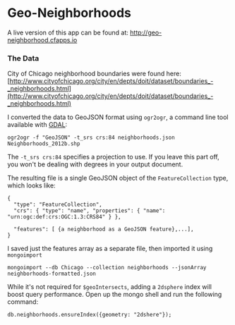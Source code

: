 # Geo-Neighborhoods #

A live version of this app can be found at: http://geo-neighborhood.cfapps.io

### The Data ###

City of Chicago neighborhood boundaries were found here: [http://www.cityofchicago.org/city/en/depts/doit/dataset/boundaries_-_neighborhoods.html](http://www.cityofchicago.org/city/en/depts/doit/dataset/boundaries_-_neighborhoods.html)


I converted the data to GeoJSON format using `ogr2ogr`, a command line tool available
with [GDAL](http://www.gdal.org/index.html):

    ogr2ogr -f "GeoJSON" -t_srs crs:84 neighborhoods.json Neighborhoods_2012b.shp

The `-t_srs crs:84` specifies a projection to use.  If you leave this part off, you won't be dealing with degrees in your output document.

The resulting file is a single GeoJSON object of the `FeatureCollection` type, which looks like:

    {
      "type": "FeatureCollection",
      "crs": { "type": "name", "properties": { "name": "urn:ogc:def:crs:OGC:1.3:CRS84" } },
          
      "features": [ {a neighborhood as a GeoJSON feature},...],
    }

I saved just the features array as a separate file, then imported it using `mongoimport`

    mongoimport --db Chicago --collection neighborhoods --jsonArray neighborhoods-formatted.json

While it's not required for `$geoIntersects`, adding a `2dsphere` index will boost query performance.  Open up the mongo shell and run the following command:

    db.neighborhoods.ensureIndex({geometry: "2dshere"});
